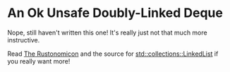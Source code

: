 # An Ok Unsafe Doubly-Linked Deque

Nope, still haven't written this one! It's really just not that much more instructive.

Read [The Rustonomicon][] and the source for [std::collections::LinkedList][linked-list] if you
really want more!



[The Rustonomicon]: https://doc.rust-lang.org/nightly/nomicon/
[linked-list]: https://github.com/rust-lang/rust/blob/master/src/liballoc/collections/linked_list.rs
